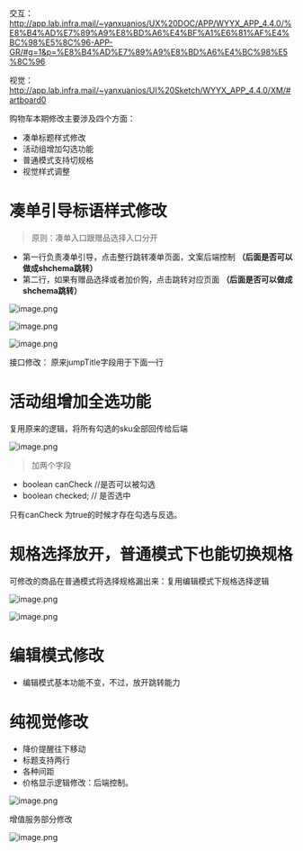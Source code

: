 交互：http://app.lab.infra.mail/~yanxuanios/UX%20DOC/APP/WYYX_APP_4.4.0/%E8%B4%AD%E7%89%A9%E8%BD%A6%E4%BF%A1%E6%81%AF%E4%BC%98%E5%8C%96-APP-GR/#g=1&p=%E8%B4%AD%E7%89%A9%E8%BD%A6%E4%BC%98%E5%8C%96

视觉：http://app.lab.infra.mail/~yanxuanios/UI%20Sketch/WYYX_APP_4.4.0/XM/#artboard0


购物车本期修改主要涉及四个方面：

* 凑单标题样式修改
* 活动组增加勾选功能
* 普通模式支持切规格
* 视觉样式调整

# 凑单引导标语样式修改

>  原则：凑单入口跟赠品选择入口分开

*  第一行负责凑单引导，点击整行跳转凑单页面，文案后端控制  **（后面是否可以做成shchema跳转）**
*  第二行，如果有赠品选择或者加价购，点击跳转对应页面 **（后面是否可以做成shchema跳转）**


![image.png](https://upload-images.jianshu.io/upload_images/1460468-3877e970be697f7e.png?imageMogr2/auto-orient/strip%7CimageView2/2/w/1240)

![image.png](https://upload-images.jianshu.io/upload_images/1460468-4c036c0d354a9dff.png?imageMogr2/auto-orient/strip%7CimageView2/2/w/1240)

![image.png](https://upload-images.jianshu.io/upload_images/1460468-f23db3ce55768510.png?imageMogr2/auto-orient/strip%7CimageView2/2/w/1240)

接口修改： 原来jumpTitle字段用于下面一行

# 活动组增加全选功能

复用原来的逻辑，将所有勾选的sku全部回传给后端 
 
![image.png](https://upload-images.jianshu.io/upload_images/1460468-64c384dc0328037a.png?imageMogr2/auto-orient/strip%7CimageView2/2/w/1240)

>  加两个字段   

*   boolean canCheck        //是否可以被勾选 
*   boolean checked;        // 是否选中

只有canCheck 为true的时候才存在勾选与反选。
  
# 规格选择放开，普通模式下也能切换规格

可修改的商品在普通模式将选择规格漏出来：复用编辑模式下规格选择逻辑

![image.png](https://upload-images.jianshu.io/upload_images/1460468-2622140552575049.png?imageMogr2/auto-orient/strip%7CimageView2/2/w/1240)


![image.png](https://upload-images.jianshu.io/upload_images/1460468-1da2c05a17c19ff3.png?imageMogr2/auto-orient/strip%7CimageView2/2/w/1240)

# 编辑模式修改

*  编辑模式基本功能不变，不过，放开跳转能力


#  纯视觉修改

*   降价提醒往下移动
*  标题支持两行
*  各种间距
*  价格显示逻辑修改：后端控制。

![image.png](https://upload-images.jianshu.io/upload_images/1460468-4301c9668af94953.png?imageMogr2/auto-orient/strip%7CimageView2/2/w/1240)

增值服务部分修改

![image.png](https://upload-images.jianshu.io/upload_images/1460468-3e398fd990a84ed1.png?imageMogr2/auto-orient/strip%7CimageView2/2/w/1240)




